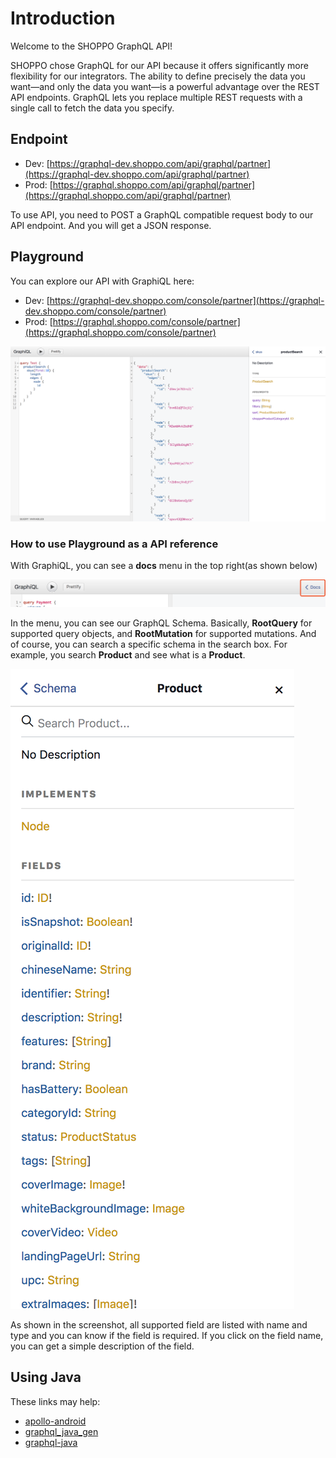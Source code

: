 # Introduction

Welcome to the SHOPPO GraphQL API!

SHOPPO chose GraphQL for our API because it offers significantly more flexibility for our integrators. The ability to define precisely the data you want—and only the data you want—is a powerful advantage over the REST API endpoints. GraphQL lets you replace multiple REST requests with a single call to fetch the data you specify.

## Endpoint

* Dev: [https://graphql-dev.shoppo.com/api/graphql/partner](https://graphql-dev.shoppo.com/api/graphql/partner)
* Prod: [https://graphql.shoppo.com/api/graphql/partner](https://graphql.shoppo.com/api/graphql/partner)

To use API, you need to POST a GraphQL compatible request body to our API endpoint. And you will get a JSON response.

## Playground

You can explore our API with GraphiQL here:

* Dev: [https://graphql-dev.shoppo.com/console/partner](https://graphql-dev.shoppo.com/console/partner)
* Prod: [https://graphql.shoppo.com/console/partner](https://graphql.shoppo.com/console/partner)

![](./images/graphiql_playground.png)

### How to use Playground as a API reference

With GraphiQL, you can see a **docs** menu in the top right(as shown below)

![](./images/graphiql_docs.png)

In the menu, you can see our GraphQL Schema. Basically, **RootQuery** for supported query objects, and **RootMutation** for supported mutations. And of course, you can search a specific schema in the search box. For example, you search **Product** and see what is a **Product**.

![](./images/graphiql_product.png)

As shown in the screenshot, all supported field are listed with name and type and you can know if the field is required. If you click on the field name, you can get a simple description of the field.


## Using Java

These links may help:

* [apollo-android](https://github.com/apollographql/apollo-android)
* [graphql_java_gen](https://github.com/Shopify/graphql_java_gen)
* [graphql-java](https://github.com/graphql-java/graphql-java)